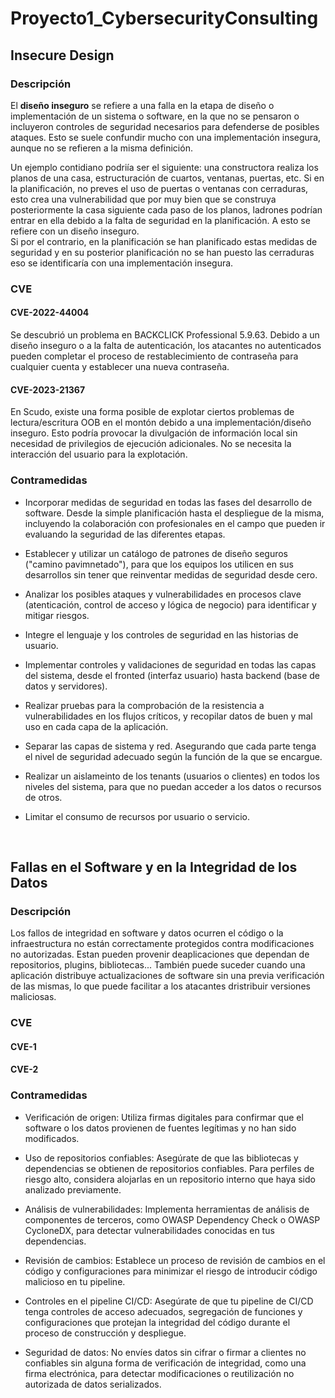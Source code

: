 # **Proyecto1_CybersecurityConsulting**

## **Insecure Design**
### **Descripción**
El **diseño inseguro** se refiere a una falla en la etapa de diseño o implementación de un sistema o software, en la que no se pensaron o incluyeron controles de seguridad necesarios para defenderse de posibles ataques.
Esto se suele confundir mucho con una implementación insegura, aunque no se refieren a la misma definición.

Un ejemplo contidiano podriía ser el siguiente: una constructora realiza los planos de una casa, estructuración de cuartos, ventanas, puertas, etc. Si en la planificación, no preves el uso de puertas o ventanas con cerraduras, esto crea una vulnerabilidad que por muy bien que se construya posteriormente la casa siguiente cada paso de los planos, ladrones podrían entrar en ella debido a la falta de seguridad en la planificación. A esto se refiere con un diseño inseguro.  
Si por el contrario, en la planificación se han planificado estas medidas de seguridad y en su posterior planificación no se han puesto las cerraduras eso se identificaría con una implementación insegura.  

### **CVE**
#### **CVE-2022-44004**      	
Se descubrió un problema en BACKCLICK Professional 5.9.63. Debido a un diseño inseguro o a la falta de autenticación, los atacantes no autenticados pueden completar el proceso de restablecimiento de contraseña para cualquier cuenta y establecer una nueva contraseña.  

#### CVE-2023-21367	
En Scudo, existe una forma posible de explotar ciertos problemas de lectura/escritura OOB en el montón debido a una implementación/diseño inseguro. Esto podría provocar la divulgación de información local sin necesidad de privilegios de ejecución adicionales. No se necesita la interacción del usuario para la explotación.

### **Contramedidas**
- Incorporar medidas de seguridad en todas las fases del desarrollo de software. Desde la simple planificación hasta el despliegue de la misma, incluyendo la colaboración con profesionales en el campo que pueden ir evaluando la seguridad de las diferentes etapas.

- Establecer y utilizar un catálogo de patrones de diseño seguros ("camino pavimnetado"), para que los equipos los utilicen en sus desarrollos sin tener que reinventar medidas de seguridad desde cero.

- Analizar los posibles ataques y vulnerabilidades en procesos clave (atenticación, control de acceso y lógica de negocio) para identificar y mitigar riesgos.

- Integre el lenguaje y los controles de seguridad en las historias de usuario.

- Implementar controles y validaciones de seguridad en todas las capas del sistema, desde el fronted (interfaz usuario) hasta backend (base de datos y servidores).

- Realizar pruebas para la comprobación de la resistencia a vulnerabilidades en los flujos críticos, y recopilar datos de buen y mal uso en cada capa de la aplicación.

- Separar las capas de sistema y red. Asegurando que cada parte tenga el nivel de seguridad adecuado según la función de la que se encargue. 

- Realizar un aislameinto de los tenants (usuarios o clientes) en todos los niveles del sistema, para que no puedan acceder a los datos o recursos de otros.

- Limitar el consumo de recursos por usuario o servicio.      
<br>

## Fallas en el Software y en la Integridad de los Datos

### **Descripción**

Los fallos de integridad en software y datos ocurren el código o la infraestructura no están correctamente protegidos contra modificaciones no autorizadas. Estan pueden provenir deaplicaciones que dependan de repositorios, plugins, bibliotecas... También puede suceder cuando una aplicación distribuye actualizaciones de software sin una previa verificación de las mismas, lo que puede facilitar a los atacantes dristribuir versiones maliciosas. 

### **CVE**
#### **CVE-1**
#### **CVE-2**

### **Contramedidas**
- Verificación de origen: Utiliza firmas digitales para confirmar que el software o los datos provienen de fuentes legítimas y no han sido modificados.

- Uso de repositorios confiables: Asegúrate de que las bibliotecas y dependencias se obtienen de repositorios confiables. Para perfiles de riesgo alto, considera alojarlas en un repositorio interno que haya sido analizado previamente.

- Análisis de vulnerabilidades: Implementa herramientas de análisis de componentes de terceros, como OWASP Dependency Check o OWASP CycloneDX, para detectar vulnerabilidades conocidas en tus dependencias.

- Revisión de cambios: Establece un proceso de revisión de cambios en el código y configuraciones para minimizar el riesgo de introducir código malicioso en tu pipeline.

- Controles en el pipeline CI/CD: Asegúrate de que tu pipeline de CI/CD tenga controles de acceso adecuados, segregación de funciones y configuraciones que protejan la integridad del código durante el proceso de construcción y despliegue.

- Seguridad de datos: No envíes datos sin cifrar o firmar a clientes no confiables sin alguna forma de verificación de integridad, como una firma electrónica, para detectar modificaciones o reutilización no autorizada de datos serializados.